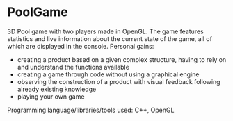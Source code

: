 # PoolGame
3D Pool game with two players made in OpenGL. The game features statistics and live information about the current state of the game, all of which are displayed in the console.
Personal gains:
-	creating a product based on a given complex structure, having to rely on and understand the functions available
-	creating a game through code without using a graphical engine
-	observing the construction of a product with visual feedback following already existing knowledge
-	playing your own game

Programming language/libraries/tools used: C++, OpenGL
